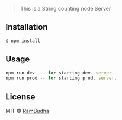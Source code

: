 > This is a String counting node Server

## Installation

```sh
$ npm install
```

## Usage

```js
npm run dev --- for starting dev. server.
npm run prod -- for starting prod. server.
```

## License

MIT © [RamBudha](https://github.com/rambudha)
